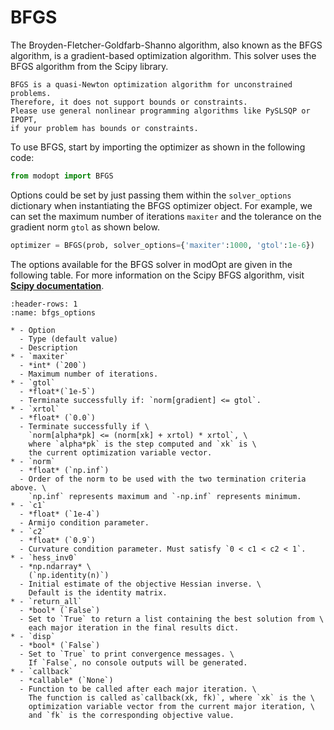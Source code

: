# BFGS

The Broyden-Fletcher-Goldfarb-Shanno algorithm, also known as the BFGS algorithm, 
is a gradient-based optimization algorithm.
This solver uses the BFGS algorithm from the Scipy library.
```{note}
BFGS is a quasi-Newton optimization algorithm for unconstrained problems.
Therefore, it does not support bounds or constraints.
Please use general nonlinear programming algorithms like PySLSQP or IPOPT, 
if your problem has bounds or constraints.
```

To use BFGS, start by importing the optimizer as shown in the following code:
```py
from modopt import BFGS
```

Options could be set by just passing them within the `solver_options` dictionary when 
instantiating the BFGS optimizer object.
For example, we can set the maximum number of iterations `maxiter` 
and the tolerance on the gradient norm `gtol` as shown below.

```py
optimizer = BFGS(prob, solver_options={'maxiter':1000, 'gtol':1e-6})
```

The options available for the BFGS solver in modOpt are given in the following table.
For more information on the Scipy BFGS algorithm, visit
**[Scipy documentation](https://docs.scipy.org/doc/scipy/reference/optimize.minimize-bfgs.html)**.

```{list-table} BFGS solver options
:header-rows: 1
:name: bfgs_options

* - Option
  - Type (default value)
  - Description
* - `maxiter`
  - *int* (`200`)
  - Maximum number of iterations.
* - `gtol`
  - *float*(`1e-5`)
  - Terminate successfully if: `norm[gradient] <= gtol`.
* - `xrtol`
  - *float* (`0.0`)
  - Terminate successfully if \
    `norm[alpha*pk] <= (norm[xk] + xrtol) * xrtol`, \
    where `alpha*pk` is the step computed and `xk` is \
    the current optimization variable vector.
* - `norm`
  - *float* (`np.inf`)
  - Order of the norm to be used with the two termination criteria above. \
    `np.inf` represents maximum and `-np.inf` represents minimum.
* - `c1`
  - *float* (`1e-4`)
  - Armijo condition parameter.
* - `c2`
  - *float* (`0.9`)
  - Curvature condition parameter. Must satisfy `0 < c1 < c2 < 1`.
* - `hess_inv0`
  - *np.ndarray* \
    (`np.identity(n)`)
  - Initial estimate of the objective Hessian inverse. \
    Default is the identity matrix.
* - `return_all`
  - *bool* (`False`)
  - Set to `True` to return a list containing the best solution from \
    each major iteration in the final results dict.
* - `disp`
  - *bool* (`False`)
  - Set to `True` to print convergence messages. \
    If `False`, no console outputs will be generated.
* - `callback`
  - *callable* (`None`)
  - Function to be called after each major iteration. \
    The function is called as`callback(xk, fk)`, where `xk` is the \
    optimization variable vector from the current major iteration, \
    and `fk` is the corresponding objective value.
```